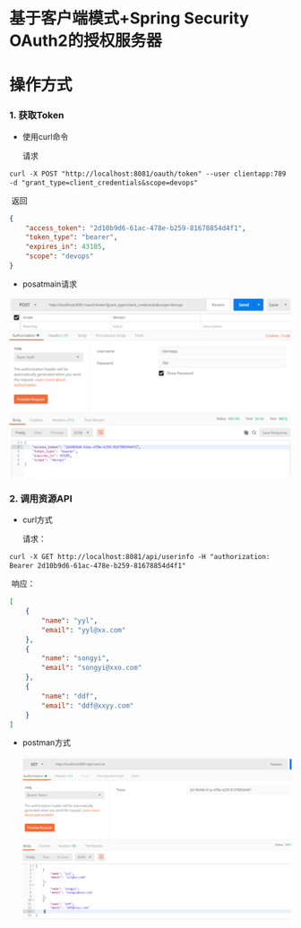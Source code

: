 # 基于客户端模式+Spring Security OAuth2的授权服务器

# 操作方式

### 1. 获取Token

- 使用curl命令

   请求

```
curl -X POST "http://localhost:8081/oauth/token" --user clientapp:789 -d "grant_type=client_credentials&scope=devops"
```

​      返回

```json
{
    "access_token": "2d10b9d6-61ac-478e-b259-81678854d4f1",
    "token_type": "bearer",
    "expires_in": 43185,
    "scope": "devops"
}
```

-   posatmain请求

![](./images/authcode-01.png)





### 2. 调用资源API

- curl方式

  请求：

```
curl -X GET http://localhost:8081/api/userinfo -H "authorization: Bearer 2d10b9d6-61ac-478e-b259-81678854d4f1"
```

​     响应：

```json
[
    {
        "name": "yyl",
        "email": "yyl@xx.com"
    },
    {
        "name": "songyi",
        "email": "songyi@xxo.com"
    },
    {
        "name": "ddf",
        "email": "ddf@xxyy.com"
    }
]
```

- postman方式

  ![](./images/authcode-02.png)





